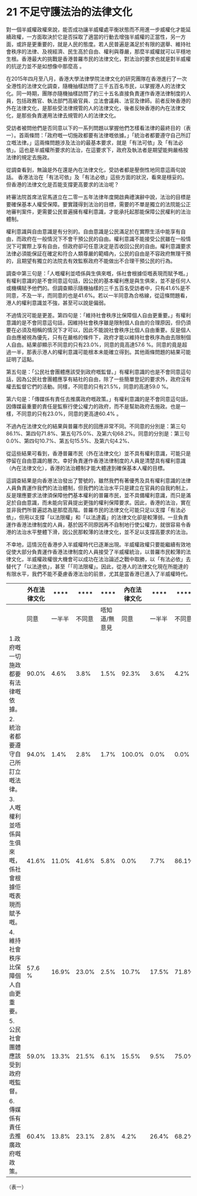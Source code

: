 # 21  不足守護法治的法律文化

對一個半威權政權來說，能否成功讓半威權處平衡狀態而不用進一步威權化才能延續政權，一方面取決於它是否採取了適當的行動去增強半威權的正當性，另一方面，或許是更重要的，就是人民的態度。若人民普遍是滿足於有限的選舉、維持社會秩序的法律、及視經濟、民生高於自由、權利與尊嚴，那麼半威權就可以平穩地生根。香港最大的挑戰是香港普羅市民的法律文化，對法治的要求也就是對半威權的抗逆力並不是如想像中那麼高 。

在2015年四月至八月，香港大學法律學院法律文化的研究團隊在香港進行了一次全港性的法律文化調查，隨機抽樣訪問了三千五百名市民，以掌握港人的法律文化。同一時期，團隊亦隨機抽樣訪問了約三十五名直接負責運作香港法律制度的人員，包括政務官、執法部門高級官員、立法會議員、法官及律師。前者反映香港的外在法律文化，是那些受法律規管的人的法律文化，後者反映香港的內在法律文化，是那些負責運用法律去規管的人的法律文化。

受訪者被問他們是否同意以下的一系列問題以掌握他們怎樣看法律的最終目的（表一）。首兩條問：「政府嘅一切施政都要有法律嘅依據。」「統治者都要遵守自己所訂立嘅法律。」這兩條問題涉及法治的最基本要求，就是「有法可依」及「有法必依」。這也是半威權所要求的法治，在這要求下，政府及執法者是期望能夠嚴格按法律的規定去施政。

從調查看到，無論是外在還是內在法律文化，受訪者都是壓倒性地同意這兩句說話。 香港法治在「有法可依」及「有法必依」這些方面的狀況，看來是穩妥的。但香港的法律文化是否能支撐更高要求的法治呢？

終審法院首席法官馬道立在二零一五年法律年度開啟典禮演辭中說，法治的目標是要確保基本人權受保障。要實踐得到法治的目標，需要的不單是獨立的法院能公正地審判案件，更需要公民普遍擁有權利意識，才能承托起那能保障公民權利的法治體制。

權利意識與自由意識是有分別的。自由意識是公民滿足於在實際生活中能享有自由，而政府在一般情況下不會干預公民的自由。權利意識不能接受公民雖在一般情況下可實際上享有自由，但政府卻可任意決定是否收回公民的自由。權利意識要求法律必須能保証在確定和符合人類尊嚴的範疇內，公民的自由是不容政府無理干預的，且期望有獨立的法院去有效監察政府不能做出不合理干預公民的行為。

調查中第三句是：「人嘅權利並唔係與生俱來嘅，係社會根據佢嘅表現而賦予嘅。」有權利意識的是不會同意這句話，因公民的基本權利應是與生俱來，並不是任何人或機構賦予他們的。但調查顯示隨機抽樣的三千五百名受訪者中，只有41.6%是不同意，不及一半，而同意的也是41.6%。若以一半同意為合格線，從這條問題看，港人的權利意識並不強，甚至可以說是偏弱。

不過情況可能是更差。第四句是：「維持社會秩序比保障個人自由更重要。」有權利意識的是不會同意這句話，因維持社會秩序雖是限制個人自由的合理原因，但仍須要在必須及相稱的情況下才可以，因此不能說社會秩序比個人自由重要。反是個人自由應被視為優先，只有在嚴格的條件下，政府才能以維持社會秩序為由去限制個人自由。結果卻顯示不同意的只有23.0%，同意的竟高達57.6 %。同意的竟是超過一半，那表示港人的權利意識可能根本未能確立得到。其他兩條問題的結果可能証明了這點。

第五句是：「公民社會團體應該受到政府嘅監督。」有權利意識的也是不會同意這句話，因為公民社會團體應享有結社的自由，除了一些簡單登記的要求外，政府沒有權去監督它們的活動。同樣，不同意的只有21.5%，同意的高達59.0 %。

第六句是：「傳媒係有責任去推廣政府嘅政策。」有權利意識的是不會同意這句話，因傳媒最重要的責任是監察行使公權力的政府，而不是幫助政府去施政。也是一樣，不同意的只有23.0%，同意的更高達60.4% 。

不過內在法律文化的結果與普羅市民的回應非常不同。不同意的分別是：第三句86.1%、第四句71.8%、第五句75.0%、及第六句68.2%。同意的分別是：第三句0.0%、第四句10.7%、第五句15.5%、及第六句4.2%、

從這些結果可看到，香港普羅市民（外在法律文化）並不具有權利意識，可能只是停留在自由意識的層次。幸好負責運作香港法律制度的人員是清楚具有權利意識（內在法律文化），香港的法治體制才能大體達到確保基本人權的目標。

這調查結果是向香港法治發出了警號的，雖然我們有著優秀及具有權利意識的法律人員負責運作我們的法治體制，但我們的法治水平只是建立在官員的自我約制上，反是理應要求法律須保障他們基本權利的普羅市民，並不具備權利意識，而只是滿足於自由意識，而未能向官員提出更強的權利保障要求。因此，香港的法治，實在並非我們所普遍認為是那麼高階。普羅市民的法律文化可能只足以支撐「有法必依」，但用以支撐「以法限權」和「以法達義」的法律文化卻是較薄弱。一旦負責運作香港法律制度的人員，基於因不同原因再不自制地行使公權力，就很容易令香港的法治水平整體下滑，因公民那較薄的法律文化，並不足以支撐高要求的法治。

不幸地，這情況在香港步入半威權時代已逐漸出現。半威權政權只要能繼續有效地促使大部分負責運作香港法律制度的人員接受了半威權統治，以普羅市民較薄的法律文化，半威權政權很大機會可以成功在法治論述之戰中取勝，以「有法必依」去替代了「以法達依」，甚至「「司法限權」。因此，從港人的法律文化現在所能達的有限水平，我們不能不憂慮香港法治的前景，尤其是當香港已進入了半威權時代。


|   | **外在法律文化** | **** | **** | **** | **內在法律文化** |**** |**** |**** |
| --- | --- | --- | --- |--- |--- |--- |--- |--- |
|   | 同意 | 一半半 | 不同意 | 唔知道/無意見 | 同意 | 一半半 | 不同意 | 唔知道/無意見 |
| 1.政府嘅一切施政都要有法律嘅依據。 | 90.0% | 4.6% | 3.8% | 1.5% | 92.3% | 3.6% | 4.2% | 0.0% |
| 2. 統治者都要遵守自己所訂立嘅法律。 | 94.0% | 1.4% | 2.8% | 1.7% | 100.0% | 0.0% | 0.0% | 0.0% |
| 3. 人嘅權利並唔係與生俱來嘅，係社會根據佢嘅表現而賦予嘅。 | 41.6% | 11.0% | 41.6% | 5.8% | 0.0% | 7.7% | 86.1% | 6.2% |
| 4. 維持社會秩序比保障個人自由更重要。 | 57.6 % | 16.9% | 23.0% | 2.5% | 10.7% | 17.5% | 71.8% | 3.6% |
| 5. 公民社會團體應該受到政府嘅監督。 | 59.0% | 13.3% | 21.5% | 6.1% | 15.5% | 9.5% | 75.0% | 0.0% |
| 6. 傳媒係有責任去推廣政府嘅政策。 | 60.4% | 13.8% | 23.1% | 2.8% | 4.2% | 26.4% | 68.2% | 0.0% |

（表一）